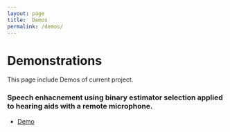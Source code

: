 ```yaml
---
layout: page
title:  Demos
permalink: /demos/
---
```


# Demonstrations
This page include Demos of current project.

### Speech enhacnement using binary estimator selection applied to hearing aids with a remote microphone.
- [Demo](https://vsathyapriyan.github.io/demos/bes_complex/)
